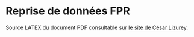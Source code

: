 # Reprise de données FPR

Source LATEX du document PDF consultable sur [le site de César Lizurey](https://cesar.lizurey.fr/tech/2019/05/12/retex-reprise-donnees-fpr.html).